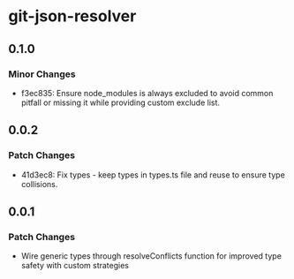 # git-json-resolver

## 0.1.0

### Minor Changes

- f3ec835: Ensure node_modules is always excluded to avoid common pitfall or missing it while providing custom exclude list.

## 0.0.2

### Patch Changes

- 41d3ec8: Fix types - keep types in types.ts file and reuse to ensure type collisions.

## 0.0.1

### Patch Changes

- Wire generic types through resolveConflicts function for improved type safety with custom strategies
